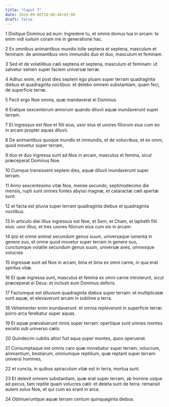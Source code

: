 ```yaml
---
title: "Caput 7"
date: 2024-09-06T20:00:48+02:00
draft: false
---
```



1 Dixitque Dominus ad eum: Ingredere tu, et omnis domus tua in arcam: te enim vidi iustum coram me in generatione hac.

2 Ex omnibus animantibus mundis tolle septena et septena, masculum et feminam: de animantibus vero immundis duo et duo, masculum et feminam.

3 Sed et de volatilibus cæli septena et septena, masculum et feminam: ut salvetur semen super faciem universæ terræ.

4 Adhuc enim, et post dies septem ego pluam super terram quadraginta diebus et quadraginta noctibus: et delebo omnem substantiam, quam feci, de superficie terræ.

5 Fecit ergo Noe omnia, quæ mandaverat ei Dominus.

6 Eratque sexcentorum annorum quando diluvii aquæ inundaverunt super terram.

7 Et ingressus est Noe et filii eius, uxor eius et uxores filiorum eius cum eo in arcam propter aquas diluvii.

8 De animantibus quoque mundis et immundis, et de volucribus, et ex omni, quod movetur super terram,

9 duo et duo ingressa sunt ad Noe in arcam, masculus et femina, sicut præceperat Dominus Noe.

10 Cumque transissent septem dies, aquæ diluvii inundaverunt super terram.

11 Anno sexcentesimo vitæ Noe, mense secundo, septimodecimo die mensis, rupti sunt omnes fontes abyssi magnæ, et cataractæ cæli apertæ sunt:

12 et facta est pluvia super terram quadraginta diebus et quadraginta noctibus.

13 In articulo diei illius ingressus est Noe, et Sem, et Cham, et Iapheth filii eius: uxor illius, et tres uxores filiorum eius cum eis in arcam:

14 ipsi et omne animal secundum genus suum, universaque iumenta in genere suo, et omne quod movetur super terram in genere suo, cunctumque volatile secundum genus suum, universæ aves, omnesque volucres

15 ingressæ sunt ad Noe in arcam, bina et bina ex omni carne, in qua erat spiritus vitæ.

16 Et quæ ingressa sunt, masculus et femina ex omni carne introierunt, sicut præceperat ei Deus: et inclusit eum Dominus deforis.

17 Factumque est diluvium quadraginta diebus super terram: et multiplicatæ sunt aquæ, et elevaverunt arcam in sublime a terra.

18 Vehementer enim inundaverunt: et omnia repleverunt in superficie terræ: porro arca ferebatur super aquas.

19 Et aquæ prævaluerunt nimis super terram: opertique sunt omnes montes excelsi sub universo cælo.

20 Quindecim cubitis altior fuit aqua super montes, quos operuerat.

21 Consumptaque est omnis caro quæ movebatur super terram, volucrum, animantium, bestiarum, omniumque reptilium, quæ reptant super terram: universi homines,

22 et cuncta, in quibus spiraculum vitæ est in terra, mortua sunt.

23 Et delevit omnem substantiam, quæ erat super terram, ab homine usque ad pecus, tam reptile quam volucres cæli: et deleta sunt de terra: remansit autem solus Noe, et qui cum eo erant in arca.

24 Obtinueruntque aquæ terram centum quinquaginta diebus.

